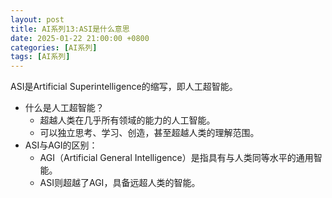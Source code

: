 ```yaml
---
layout: post
title: AI系列13:ASI是什么意思
date: 2025-01-22 21:00:00 +0800
categories: [AI系列]
tags: [AI系列]
---
```


ASI是Artificial Superintelligence的缩写，即人工超智能。

- 什么是人工超智能？
    - 超越人类在几乎所有领域的能力的人工智能。
    - 可以独立思考、学习、创造，甚至超越人类的理解范围。
- ASI与AGI的区别：
    - AGI（Artificial General Intelligence）是指具有与人类同等水平的通用智能。
    - ASI则超越了AGI，具备远超人类的智能。